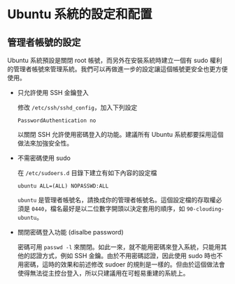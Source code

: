 # Ubuntu 系統的設定和配置

## 管理者帳號的設定

Ubuntu 系統預設是關閉 root 帳號，而另外在安裝系統時建立一個有 sudo 權利的管理者帳號來管理系統。我們可以再做進一步的設定讓這個帳號更安全也更方便使用。

  - 只允許使用 SSH 金鑰登入

    修改 `/etc/ssh/sshd_config`，加入下列設定

        PasswordAuthentication no

    以關閉 SSH 允許使用密碼登入的功能。建議所有 Ubuntu 系統都要採用這個做法來加強安全性。

  - 不需密碼使用 sudo

    在 `/etc/sudoers.d` 目錄下建立有如下內容的設定檔

        ubuntu ALL=(ALL) NOPASSWD:ALL

    `ubuntu` 是管理者帳號名，請換成你的管理者帳號名。這個設定檔的存取權必須是 `0440`，檔名最好是以二位數字開頭以決定套用的順序，如 `90-clouding-ubuntu`。

  - 關閉密碼登入功能 (disalbe password)

    密碼可用 `passwd -l` 來關閉。如此一來，就不能用密碼來登入系統，只能用其他的認證方式，例如 SSH 金鑰。由於不用密碼認證，因此使用 sudo 時也不用密碼，這時的效果和前述修改 sudoer 的規則是一樣的。但由於這個做法會使得無法從主控台登入，所以只建議用在可輕易重建的系統上。
    
